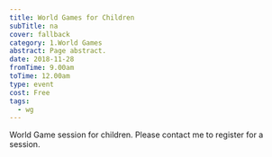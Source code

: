 ```yaml
---
title: World Games for Children
subTitle: na
cover: fallback
category: 1.World Games
abstract: Page abstract.
date: 2018-11-28
fromTime: 9.00am
toTime: 12.00am
type: event
cost: Free
tags:
  - wg
---
```


World Game session for children. Please contact me to register for a session.

